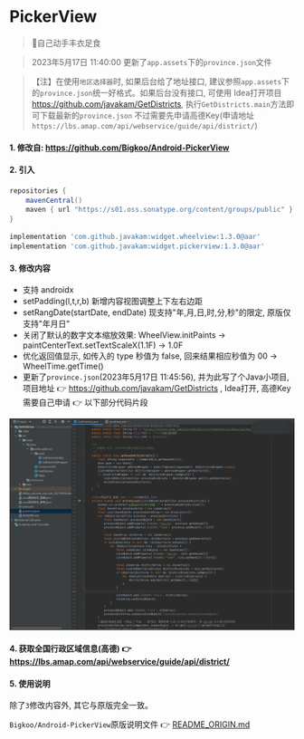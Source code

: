 # PickerView

> 🌴自己动手丰衣足食

> 2023年5月17日 11:40:00 更新了`app.assets`下的`province.json`文件

> 【注】在使用`地区选择器`时, 如果后台给了地址接口, 建议参照`app.assets`下的`province.json`统一好格式。如果后台没有接口, 可使用
> Idea打开项目<https://github.com/javakam/GetDistricts>, 执行`GetDistricts.main`方法即可下载最新的`province.json`
> 不过需要先申请高德Key(申请地址`https://lbs.amap.com/api/webservice/guide/api/district/`)

#### 1. 修改自: <https://github.com/Bigkoo/Android-PickerView>

#### 2. 引入

```groovy
repositories {
    mavenCentral()
    maven { url "https://s01.oss.sonatype.org/content/groups/public" }
}
```

```groovy
implementation 'com.github.javakam:widget.wheelview:1.3.0@aar'
implementation 'com.github.javakam:widget.pickerview:1.3.0@aar'
```

#### 3. 修改内容

- 支持 androidx
- setPadding(l,t,r,b) 新增内容视图调整上下左右边距
- setRangDate(startDate, endDate) 现支持"年,月,日,时,分,秒"的限定, 原版仅支持"年月日"
- 关闭了默认的数字文本缩放效果: WheelView.initPaints -> paintCenterText.setTextScaleX(1.1F) -> 1.0F
- 优化返回值显示, 如传入的 type 秒值为 false, 回来结果相应秒值为 00 -> WheelTime.getTime()
- 更新了`province.json`(2023年5月17日 11:45:56), 并为此写了个Java小项目, 项目地址
  👉 <https://github.com/javakam/GetDistricts> , Idea打开, 高德Key需要自己申请 👉 以下部分代码片段

![全国行政区域信息(高德)](https://raw.githubusercontent.com/javakam/PickerView/master/screenshot/全国行政区域信息_高德.png)

#### 4. 获取全国行政区域信息(高德) 👉 <https://lbs.amap.com/api/webservice/guide/api/district/>

#### 5. 使用说明

除了`3`修改内容外, 其它与原版完全一致。

`Bigkoo/Android-PickerView`原版说明文件
👉 [README_ORIGIN.md](https://github.com/javakam/PickerView/blob/master/README_ORIGIN.md)
